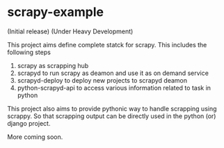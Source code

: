 # scrapy-example 
(Initial release) (Under Heavy Development)

This project aims define complete statck for scrapy. This includes the following steps
1. scrapy as scrapping hub
2. scrapyd to run scrapy as deamon and use it as on demand service
3. scrapyd-deploy to deploy new projects to scrapyd deamon
4. python-scrapyd-api to access various information related to task in python

This project also aims to provide pythonic way to handle scrapping using scrappy. So that scrapping output can be directly used in the python (or) django project.

More coming soon.
